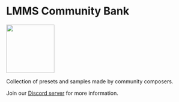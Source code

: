 # LMMS Community Bank

<img src="http://lcb.webly3d.net/static/images/logo.png" width="128px">

Collection of presets and samples made by community composers.

Join our [Discord server](https://discord.gg/ZsuhJF2) for more information.
